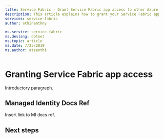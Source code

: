 ```yaml
---
title: Service Fabric - Grant Service Fabric app access to other Azure resources| Microsoft Docs
description: This article explains how to grant your Service Fabric application access to other Azure resources
services: service-fabric
author: athinanthny

ms.service: service-fabric
ms.devlang: dotnet
ms.topic: article
ms.date: 7/25/2019
ms.author: atsenthi 
---
```


# Granting Service Fabric app access

Introductory paragraph.

## Managed Identity Docs Ref

Insert link to MI docs ref.

## Next steps
